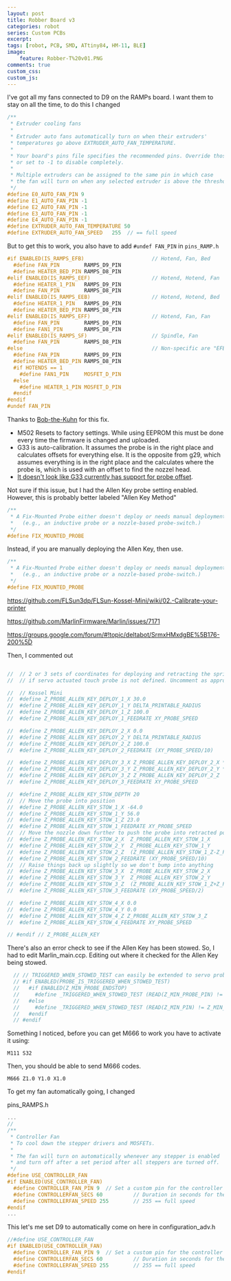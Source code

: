 ```yaml
---
layout: post
title: Robber Board v3
categories: robot
series: Custom PCBs
excerpt:
tags: [robot, PCB, SMD, ATtiny84, HM-11, BLE]
image: 
    feature: Robber-T%20v01.PNG
comments: true
custom_css:
custom_js: 
---
```



I've got all my fans connected to D9 on the RAMPs board.  I want them to stay on all the time, to do this I changed

```c
/**
 * Extruder cooling fans
 *
 * Extruder auto fans automatically turn on when their extruders'
 * temperatures go above EXTRUDER_AUTO_FAN_TEMPERATURE.
 *
 * Your board's pins file specifies the recommended pins. Override those here
 * or set to -1 to disable completely.
 *
 * Multiple extruders can be assigned to the same pin in which case
 * the fan will turn on when any selected extruder is above the threshold.
 */
#define E0_AUTO_FAN_PIN 9
#define E1_AUTO_FAN_PIN -1
#define E2_AUTO_FAN_PIN -1
#define E3_AUTO_FAN_PIN -1
#define E4_AUTO_FAN_PIN -1
#define EXTRUDER_AUTO_FAN_TEMPERATURE 50
#define EXTRUDER_AUTO_FAN_SPEED   255  // == full speed

```
But to get this to work, you also have to add `#undef FAN_PIN` in `pins_RAMP.h`

``` c
#if ENABLED(IS_RAMPS_EFB)                      // Hotend, Fan, Bed
  #define FAN_PIN        RAMPS_D9_PIN
  #define HEATER_BED_PIN RAMPS_D8_PIN
#elif ENABLED(IS_RAMPS_EEF)                    // Hotend, Hotend, Fan
  #define HEATER_1_PIN   RAMPS_D9_PIN
  #define FAN_PIN        RAMPS_D8_PIN
#elif ENABLED(IS_RAMPS_EEB)                    // Hotend, Hotend, Bed
  #define HEATER_1_PIN   RAMPS_D9_PIN
  #define HEATER_BED_PIN RAMPS_D8_PIN
#elif ENABLED(IS_RAMPS_EFF)                    // Hotend, Fan, Fan
  #define FAN_PIN        RAMPS_D9_PIN
  #define FAN1_PIN       RAMPS_D8_PIN
#elif ENABLED(IS_RAMPS_SF)                     // Spindle, Fan
  #define FAN_PIN        RAMPS_D8_PIN
#else                                          // Non-specific are "EFB" (i.e., "EFBF" or "EFBE")
  #define FAN_PIN        RAMPS_D9_PIN
  #define HEATER_BED_PIN RAMPS_D8_PIN
  #if HOTENDS == 1
    #define FAN1_PIN     MOSFET_D_PIN
  #else
    #define HEATER_1_PIN MOSFET_D_PIN
  #endif
#endif
#undef FAN_PIN
```

Thanks to [Bob-the-Kuhn](https://github.com/MarlinFirmware/Marlin/issues/5940#issuecomment-36658067) for this fix.



 * M502 Resets to factory settings.  While using EEPROM this must be done every time the firmware is changed and uploaded.
 * G33 is auto-calibration.  It assumes the probe is in the right place and calculates offsets for everything else.  It is the opposite from g29, which assumes everything is in the right place and the calculates where the probe is, which is used with an offset to find the nozzel head.
 * [It doesn't look like G33 currently has support for probe offset](https://github.com/LVD-AC/Marlin-AC/issues/18).

Not sure if this issue, but I had the Allen Key probe setting enabled.  However, this is probably better labeled "Allen Key Method"
``` c
/**
 * A Fix-Mounted Probe either doesn't deploy or needs manual deployment.
 *   (e.g., an inductive probe or a nozzle-based probe-switch.)
 */
#define FIX_MOUNTED_PROBE

```

Instead, if you are manually deploying the Allen Key, then use.

``` c
/**
 * A Fix-Mounted Probe either doesn't deploy or needs manual deployment.
 *   (e.g., an inductive probe or a nozzle-based probe-switch.)
 */
#define FIX_MOUNTED_PROBE
```

https://github.com/FLSun3dp/FLSun-Kossel-Mini/wiki/02.-Calibrate-your-printer

https://github.com/MarlinFirmware/Marlin/issues/7171

https://groups.google.com/forum/#!topic/deltabot/SrmxHMxdgBE%5B176-200%5D


Then, I commented out

``` c

//  // 2 or 3 sets of coordinates for deploying and retracting the spring loaded touch probe on G29,
//  // if servo actuated touch probe is not defined. Uncomment as appropriate for your printer/probe.

//  // Kossel Mini
//  #define Z_PROBE_ALLEN_KEY_DEPLOY_1_X 30.0
//  #define Z_PROBE_ALLEN_KEY_DEPLOY_1_Y DELTA_PRINTABLE_RADIUS
//  #define Z_PROBE_ALLEN_KEY_DEPLOY_1_Z 100.0
//  #define Z_PROBE_ALLEN_KEY_DEPLOY_1_FEEDRATE XY_PROBE_SPEED

//  #define Z_PROBE_ALLEN_KEY_DEPLOY_2_X 0.0
//  #define Z_PROBE_ALLEN_KEY_DEPLOY_2_Y DELTA_PRINTABLE_RADIUS
//  #define Z_PROBE_ALLEN_KEY_DEPLOY_2_Z 100.0
//  #define Z_PROBE_ALLEN_KEY_DEPLOY_2_FEEDRATE (XY_PROBE_SPEED/10)

//  #define Z_PROBE_ALLEN_KEY_DEPLOY_3_X Z_PROBE_ALLEN_KEY_DEPLOY_2_X * 0.75
//  #define Z_PROBE_ALLEN_KEY_DEPLOY_3_Y Z_PROBE_ALLEN_KEY_DEPLOY_2_Y * 0.75
//  #define Z_PROBE_ALLEN_KEY_DEPLOY_3_Z Z_PROBE_ALLEN_KEY_DEPLOY_2_Z
//  #define Z_PROBE_ALLEN_KEY_DEPLOY_3_FEEDRATE XY_PROBE_SPEED

//  #define Z_PROBE_ALLEN_KEY_STOW_DEPTH 20
//  // Move the probe into position
//  #define Z_PROBE_ALLEN_KEY_STOW_1_X -64.0
//  #define Z_PROBE_ALLEN_KEY_STOW_1_Y 56.0
//  #define Z_PROBE_ALLEN_KEY_STOW_1_Z 23.0
//  #define Z_PROBE_ALLEN_KEY_STOW_1_FEEDRATE XY_PROBE_SPEED
//  // Move the nozzle down further to push the probe into retracted position.
//  #define Z_PROBE_ALLEN_KEY_STOW_2_X  Z_PROBE_ALLEN_KEY_STOW_1_X
//  #define Z_PROBE_ALLEN_KEY_STOW_2_Y  Z_PROBE_ALLEN_KEY_STOW_1_Y
//  #define Z_PROBE_ALLEN_KEY_STOW_2_Z  (Z_PROBE_ALLEN_KEY_STOW_1_Z-Z_PROBE_ALLEN_KEY_STOW_DEPTH)
//  #define Z_PROBE_ALLEN_KEY_STOW_2_FEEDRATE (XY_PROBE_SPEED/10)
//  // Raise things back up slightly so we don't bump into anything
//  #define Z_PROBE_ALLEN_KEY_STOW_3_X  Z_PROBE_ALLEN_KEY_STOW_2_X
//  #define Z_PROBE_ALLEN_KEY_STOW_3_Y  Z_PROBE_ALLEN_KEY_STOW_2_Y
//  #define Z_PROBE_ALLEN_KEY_STOW_3_Z  (Z_PROBE_ALLEN_KEY_STOW_1_Z+Z_PROBE_ALLEN_KEY_STOW_DEPTH)
//  #define Z_PROBE_ALLEN_KEY_STOW_3_FEEDRATE (XY_PROBE_SPEED/2)

//  #define Z_PROBE_ALLEN_KEY_STOW_4_X 0.0
//  #define Z_PROBE_ALLEN_KEY_STOW_4_Y 0.0
//  #define Z_PROBE_ALLEN_KEY_STOW_4_Z Z_PROBE_ALLEN_KEY_STOW_3_Z
//  #define Z_PROBE_ALLEN_KEY_STOW_4_FEEDRATE XY_PROBE_SPEED

// #endif // Z_PROBE_ALLEN_KEY
```

There's also an error check to see if the Allen Key has been stowed.  So, I had to edit Marlin_main.ccp.  Editing out where it checked for the Allen Key being stowed.

``` c
  // // TRIGGERED_WHEN_STOWED_TEST can easily be extended to servo probes, ... if needed.
  // #if ENABLED(PROBE_IS_TRIGGERED_WHEN_STOWED_TEST)
  //   #if ENABLED(Z_MIN_PROBE_ENDSTOP)
  //     #define _TRIGGERED_WHEN_STOWED_TEST (READ(Z_MIN_PROBE_PIN) != Z_MIN_PROBE_ENDSTOP_INVERTING)
  //   #else
  //     #define _TRIGGERED_WHEN_STOWED_TEST (READ(Z_MIN_PIN) != Z_MIN_ENDSTOP_INVERTING)
  //   #endif
  // #endif

```


Something I noticed, before you can get M666 to work you have to activate it using:

```
M111 S32
```

Then, you should be able to send M666 codes.

```
M666 Z1.0 Y1.0 X1.0
```


To get my fan automatically going, I changed

pins_RAMPS.h

``` c
...
//
/**
 * Controller Fan
 * To cool down the stepper drivers and MOSFETs.
 *
 * The fan will turn on automatically whenever any stepper is enabled
 * and turn off after a set period after all steppers are turned off.
 */
#define USE_CONTROLLER_FAN
#if ENABLED(USE_CONTROLLER_FAN)
  #define CONTROLLER_FAN_PIN 9  // Set a custom pin for the controller fan
  #define CONTROLLERFAN_SECS 60          // Duration in seconds for the fan to run after all motors are disabled
  #define CONTROLLERFAN_SPEED 255        // 255 == full speed
#endif
...
```

This let's me set D9 to automatically come on here in configuration_adv.h

``` c
//#define USE_CONTROLLER_FAN
#if ENABLED(USE_CONTROLLER_FAN)
  #define CONTROLLER_FAN_PIN 9  // Set a custom pin for the controller fan
  #define CONTROLLERFAN_SECS 60          // Duration in seconds for the fan to run after all motors are disabled
  #define CONTROLLERFAN_SPEED 255        // 255 == full speed
#endif
```